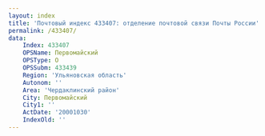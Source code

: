 ```yaml
---
layout: index
title: 'Почтовый индекс 433407: отделение почтовой связи Почты России'
permalink: /433407/
data:
    Index: 433407
    OPSName: Первомайский
    OPSType: О
    OPSSubm: 433439
    Region: 'Ульяновская область'
    Autonom: ''
    Area: 'Чердаклинский район'
    City: Первомайский
    City1: ''
    ActDate: '20001030'
    IndexOld: ''
---
```

